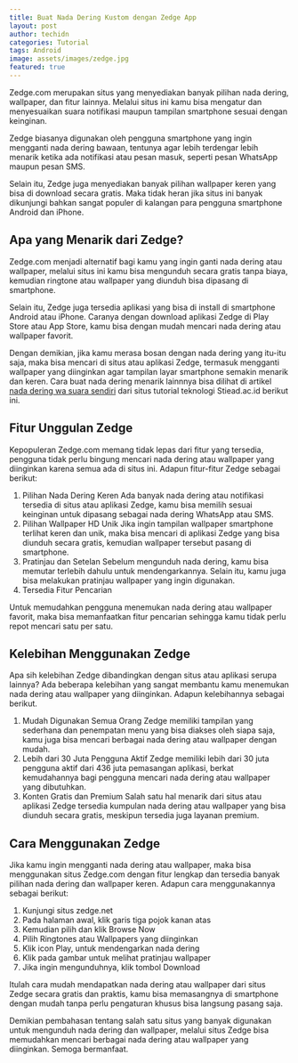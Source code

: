 ```yaml
---
title: Buat Nada Dering Kustom dengan Zedge App
layout: post
author: techidn
categories: Tutorial
tags: Android
image: assets/images/zedge.jpg
featured: true
---
```


Zedge.com merupakan situs yang menyediakan banyak pilihan nada dering, wallpaper, dan fitur lainnya. Melalui situs ini kamu bisa mengatur dan menyesuaikan suara notifikasi maupun tampilan smartphone sesuai dengan keinginan.

Zedge biasanya digunakan oleh pengguna smartphone yang ingin mengganti nada dering bawaan, tentunya agar lebih terdengar lebih menarik ketika ada notifikasi atau pesan masuk, seperti pesan WhatsApp maupun pesan SMS.

Selain itu, Zedge juga menyediakan banyak pilihan wallpaper keren yang bisa di download secara gratis. Maka tidak heran jika situs ini banyak dikunjungi bahkan sangat populer di kalangan para pengguna smartphone Android dan iPhone.

## Apa yang Menarik dari Zedge?

Zedge.com menjadi alternatif bagi kamu yang ingin ganti nada dering atau wallpaper, melalui situs ini kamu bisa mengunduh secara gratis tanpa biaya, kemudian ringtone atau wallpaper yang diunduh bisa dipasang di smartphone. 

Selain itu, Zedge juga tersedia aplikasi yang bisa di install di smartphone Android atau iPhone. Caranya dengan download aplikasi Zedge di Play Store atau App Store, kamu bisa dengan mudah mencari nada dering atau wallpaper favorit.

Dengan demikian, jika kamu merasa bosan dengan nada dering yang itu-itu saja, maka bisa mencari di situs atau aplikasi Zedge, termasuk mengganti wallpaper yang diinginkan agar tampilan layar smartphone semakin menarik dan keren. Cara buat nada dering menarik lainnnya bisa dilihat di artikel [nada dering wa suara sendiri](https://news.google.com/articles/CAIiEOvAZt3fK6-XZyx9qkVp1fcqGQgEKhAIACoHCAowz_SuCzDc_8YDMJiJtgc?uo=CAUiO2h0dHBzOi8vd3d3LnN0aWVhZC5hYy5pZC9jYXJhLW5hZGEtZGVyaW5nLXdhLXN1YXJhLXNlbmRpcmkv0gEA&hl=en-ID&gl=ID&ceid=ID%3Aen) dari situs tutorial teknologi Stiead.ac.id berikut ini.

## Fitur Unggulan Zedge

Kepopuleran Zedge.com memang tidak lepas dari fitur yang tersedia, pengguna tidak perlu bingung mencari nada dering atau wallpaper yang diinginkan karena semua ada di situs ini. Adapun fitur-fitur Zedge sebagai berikut:

1. Pilihan Nada Dering Keren
Ada banyak nada dering atau notifikasi tersedia di situs atau aplikasi Zedge, kamu bisa memilih sesuai keinginan untuk dipasang sebagai nada dering WhatsApp atau SMS.
2. Pilihan Wallpaper HD Unik
Jika ingin tampilan wallpaper smartphone terlihat keren dan unik, maka bisa mencari di aplikasi Zedge yang bisa diunduh secara gratis, kemudian wallpaper tersebut pasang di smartphone.
3. Pratinjau dan Setelan
Sebelum mengunduh nada dering, kamu bisa memutar terlebih dahulu untuk mendengarkannya. Selain itu, kamu juga bisa melakukan pratinjau wallpaper yang ingin digunakan.
4. Tersedia Fitur Pencarian  

Untuk memudahkan pengguna menemukan nada dering atau wallpaper favorit, maka bisa memanfaatkan fitur pencarian sehingga kamu tidak perlu repot mencari satu per satu.  

## Kelebihan Menggunakan Zedge

Apa sih kelebihan Zedge dibandingkan dengan situs atau aplikasi serupa lainnya? Ada beberapa kelebihan yang sangat membantu kamu menemukan nada dering atau wallpaper yang diinginkan. Adapun kelebihannya sebagai berikut.
1. Mudah Digunakan Semua Orang
Zedge memiliki tampilan yang sederhana dan penempatan menu yang bisa diakses oleh siapa saja, kamu juga bisa mencari berbagai nada dering atau wallpaper dengan mudah.
2. Lebih dari 30 Juta Pengguna Aktif
Zedge memiliki lebih dari 30 juta pengguna aktif dari 436 juta pemasangan aplikasi, berkat kemudahannya bagi pengguna mencari nada dering atau wallpaper yang dibutuhkan.
3. Konten Gratis dan Premium
Salah satu hal menarik dari situs atau aplikasi Zedge tersedia kumpulan nada dering atau wallpaper yang bisa diunduh secara gratis, meskipun tersedia juga layanan premium.

## Cara Menggunakan Zedge

Jika kamu ingin mengganti nada dering atau wallpaper, maka bisa menggunakan situs Zedge.com dengan fitur lengkap dan tersedia banyak pilihan nada dering dan wallpaper keren. Adapun cara menggunakannya sebagai berikut:

1. Kunjungi situs zedge.net
2. Pada halaman awal, klik garis tiga pojok kanan atas
3. Kemudian pilih dan klik Browse Now
4. Pilih Ringtones atau Wallpapers yang diinginkan
5. Klik icon Play, untuk mendengarkan nada dering
6. Klik pada gambar untuk melihat pratinjau wallpaper
7. Jika ingin mengunduhnya, klik tombol Download

Itulah cara mudah mendapatkan nada dering atau wallpaper dari situs Zedge secara gratis dan praktis, kamu bisa memasangnya di smartphone dengan mudah tanpa perlu pengaturan khusus bisa langsung pasang saja.

Demikian pembahasan tentang salah satu situs yang banyak digunakan untuk mengunduh nada dering dan wallpaper, melalui situs Zedge bisa memudahkan mencari berbagai nada dering atau wallpaper yang diinginkan. Semoga bermanfaat.
